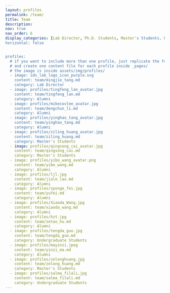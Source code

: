 ```yaml
---
layout: profiles
permalink: /team/
title: Team
description: 
nav: true
nav_order: 6
display_categories: [Lab Director, Ph.D. Students, Master's Students, Undergraduate Students, Alumni]
horizontal: false


profiles:
  # if you want to include more than one profile, just replicate the following block
  # and create one content file for each profile inside _pages/
  # the image is inside assets/img/profiles/
  - image: ids_lab_logo_icon_purple.svg
    content: team/mingjie_tang.md
    category: Lab Director
  - image: profiles/tingfeng_lan_avatar.jpg
    content: team/tingfeng_lan.md
    category: Alumni
  - image: profiles/mikecovlee_avatar.jpg
    content: team/dengchun_li.md
    category: Alumni
  - image: profiles/yinghao_tang_avatar.jpg
    content: team/yinghao_tang.md
    category: Alumni
  - image: profiles/ziling_huang_avatar.jpg
    content: team/ziling_huang.md
    category: Master's Students
  - image: profiles/qingsong_cai_avatar.jpg
    content: team/qingsong_cai.md
    category: Master's Students
  - image: profiles/yibo_wang_avatar.png
    content: team/yibo_wang.md
    category: Alumni
  - image: profiles/ljl.jpg
    content: team/jiale_lao.md
    category: Alumni
  - image: profiles/sponge_fei.jpg
    content: team/yufei.md
    category: Alumni
  - image: profiles/Xiaoda_Wang.jpg
    content: team/xiaoda_wang.md
    category: Alumni
  - image: profiles/hzt.jpg
    content: team/zetao_hu.md
    category: Alumni
  - image: profiles/tengda_guo.jpg
    content: team/tengda_guo.md
    category: Undergraduate Students
  - image: profiles/mayinzi.jpeg
    content: team/yinzi_ma.md
    category: Alumni
  - image: profiles/zelonghuang.jpg
    content: team/zelong_huang.md
    category: Master's Students
  - image: profiles/salma_filali.jpg
    content: team/salma_filali.md
    category: Undergraduate Students
---
```


